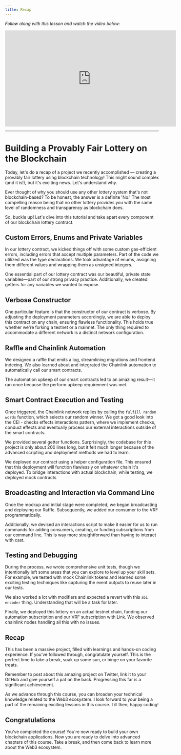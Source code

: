 ```yaml
---
title: Recap
---
```


_Follow along with this lesson and watch the video below:_

<iframe width="560" height="315" src="https://www.youtube.com/embed/fMDhz3CnIpQ" title="YouTube video player" frameborder="0" allow="accelerometer; autoplay; clipboard-write; encrypted-media; gyroscope; picture-in-picture; web-share" allowfullscreen></iframe>

---

# Building a Provably Fair Lottery on the Blockchain

Today, let's do a recap of a project we recently accomplished — creating a provably fair lottery using blockchain technology! This might sound complex (and it is!), but it's exciting news. Let's understand why.

Ever thought of why you should use any other lottery system that's not blockchain-based? To be honest, the answer is a definite 'No.' The most compelling reason being that no other lottery provides you with the same level of randomness and transparency as blockchain does.

So, buckle up! Let's dive into this tutorial and take apart every component of our blockchain lottery contract.

## Custom Errors, Enums and Private Variables

In our lottery contract, we kicked things off with some custom gas-efficient errors, including errors that accept multiple parameters. Part of the code we utilized was the type declarations. We took advantage of enums, assigning them different values and wrapping them as unsigned integers.

One essential part of our lottery contract was our beautiful, private state variables—part of our strong privacy practice. Additionally, we created getters for any variables we wanted to expose.

## Verbose Constructor

One particular feature is that the constructor of our contract is verbose. By adjusting the deployment parameters accordingly, we are able to deploy this contract on any chain, ensuring flawless functionality. This holds true whether we're forking a testnet or a mainnet. The only thing required to accommodate a different network is a distinct network configuration.

## Raffle and Chainlink Automation

We designed a raffle that emits a log, streamlining migrations and frontend indexing. We also learned about and integrated the Chainlink automation to automatically call our smart contracts.

The automation upkeep of our smart contracts led to an amazing result—it ran once because the perform upkeep requirement was met.

## Smart Contract Execution and Testing

Once triggered, the Chainlink network replies by calling the `fulfill random words` function, which selects our random winner. We got a good look into the CEI - checks effects interactions pattern, where we implement checks, conduct effects and eventually process our external interactions outside of the smart contracts.

We provided several getter functions. Surprisingly, the codebase for this project is only about 200 lines long, but it felt much longer because of the advanced scripting and deployment methods we had to learn.

We deployed our contract using a helper configuration file. This ensured that this deployment will function flawlessly on whatever chain it's deployed. To bridge interactions with actual blockchain, while testing, we deployed mock contracts.

## Broadcasting and Interaction via Command Line

Once the mockup and initial stage were completed, we began broadcasting and deploying our Raffle. Subsequently, we added our consumer to the VRF programmatically.

Additionally, we devised an interactions script to make it easier for us to run commands for adding consumers, creating, or funding subscriptions from our command line. This is way more straightforward than having to interact with cast.

## Testing and Debugging

During the process, we wrote comprehensive unit tests, though we intentionally left some areas that you can explore to level up your skill sets. For example, we tested with mock Chainlink tokens and learned some exciting testing techniques like capturing the event outputs to reuse later in our tests.

We also worked a lot with modifiers and expected a revert with this `abi encoder` thing. Understanding that will be a task for later.

Finally, we deployed this lottery on an actual testnet chain, funding our automation subscription and our VRF subscription with Link. We observed chainlink nodes handling all this with no issues.

## Recap

This has been a massive project, filled with learnings and hands-on coding experience. If you've followed through, congratulate yourself. This is the perfect time to take a break, soak up some sun, or binge on your favorite treats.

Remember to post about this amazing project on Twitter, link it to your GitHub and give yourself a pat on the back. Progressing this far is a significant achievement.

As we advance through this course, you can broaden your technical knowledge related to the Web3 ecosystem. I look forward to your being a part of the remaining exciting lessons in this course. Till then, happy coding!

## Congratulations

You've completed the course! You're now ready to build your own blockchain applications. Now you are ready to delve into advanced chapters of this course. Take a break, and then come back to learn more about the Web3 ecosystem.
